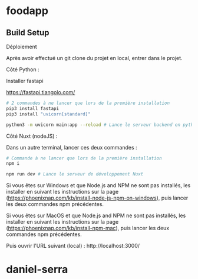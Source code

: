 # foodapp

## Build Setup


Déploiement

Après avoir effectué un git clone du projet en local, entrer dans le projet.


Côté Python :

Installer fastapi 

https://fastapi.tiangolo.com/

```bash
# 2 commandes à ne lancer que lors de la première installation
pip3 install fastapi
pip3 install "uvicorn[standard]"

python3 -m uvicorn main:app --reload # Lance le serveur backend en python
```


Côté Nuxt (nodeJS) :

Dans un autre terminal, lancer ces deux commandes :
```bash
# Commande à ne lancer que lors de la première installation
npm i

npm run dev # Lance le serveur de développement Nuxt
```

Si vous êtes sur Windows et que Node.js and NPM ne sont pas installés, les installer en suivant les instructions sur la page (https://phoenixnap.com/kb/install-node-js-npm-on-windows), puis lancer les deux commandes npm précédentes.

Si vous êtes sur MacOS et que Node.js and NPM ne sont pas installés, les installer en suivant les instructions sur la page (https://phoenixnap.com/kb/install-npm-mac), puis lancer les deux commandes npm précédentes.


Puis ouvrir l'URL suivant (local) :
http://localhost:3000/

# daniel-serra
